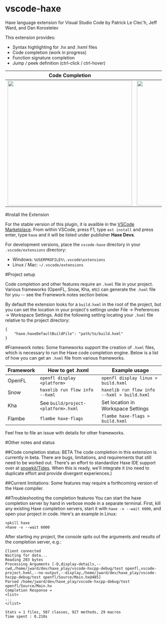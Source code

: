 # vscode-haxe
Haxe language extension for Visual Studio Code
by Patrick Le Clec'h, Jeff Ward, and Dan Korostelev

This extension provides:
- Syntax highlighting for .hx and .hxml files
- Code completion (work in progress)
- Function signature completion
- Jump / peek definition (ctrl-click / ctrl-hover)

Code Completion  | Peek Definition
------------- | -------------
<img src="https://lh3.googleusercontent.com/-ekHamgDiuZM/VnOd05QH04I/AAAAAAAAO4I/cfu718KBlO8/s1600/test.gif" width=400> | <img src="https://lh3.googleusercontent.com/-0cTfJGLLrpk/VoBPk4GAz_I/AAAAAAAAPKs/bWvpJBDjwnA/s400/definition_peek.gif" width=400>

#Install the Extension

For the stable version of this plugin, it is availble in the [VSCode Marketplace](https://marketplace.visualstudio.com/items/haxedevs.haxe). From within VSCode, press F1, type `ext install` and press enter, type `haxe` and it will be listed under publisher **Haxe Devs**.

For development versions, place the `vscode-haxe` directory in your `.vscode/extensions` directory:
- Windows: `%USERPROFILE%\.vscode\extensions`
- Linux / Mac: `~/.vscode/extensions`

#Project setup

Code completion and other features require an `.hxml` file in your project. Various frameworks (OpenFL, Snow, Kha, etc) can generate the `.hxml` file for you -- see the Framework notes section below.

By default the extension looks for a `build.hxml` in the root of the project, but you can set the location in your project's settings under File -> Preferences -> Workspace Settings. Add the following setting locating your `.hxml` file relative to the project directory:

```
{
    "haxe.haxeDefaultBuildFile": "path/to/build.hxml"
}
```

#Framework notes:
Some frameworks support the creation of `.hxml` files, which is necessary to run the Haxe code completion engine. Below is a list of how you can get an `.hxml` file from various frameworks.

Framework     | How to get .hxml                    | Example usage
------------- | ------------------------------------|------------------------
OpenFL        | `openfl display <platform>`         | `openfl display linux > build.hxml`
Snow          | `haxelib run flow info --hxml`      | `haxelib run flow info --hxml > build.hxml`
Kha           | See `build/project-<platform>.hxml` | Set location in Workspace Settings
Flambe        | `flambe haxe-flags`                 | `flambe haxe-flags > build.hxml`

Feel free to file an issue with details for other frameworks.

#Other notes and status

##Code completion status: BETA
The code completion in this extension is currently in beta. There are bugs, limitations, and requirements that still need to be worked out. There's an effort to standardize Haxe IDE support over at [snowkit/Tides](https://github.com/snowkit/tides). When this is ready, we'll integrate it (no need to duplicate effort and provide divergent experiences.)

##Current limitations:
Some features may require a forthcoming version of the Haxe compiler.

##Troubleshooting the completion features
You can start the haxe completion server by hand in verbose mode in a separate terminal. First, kill any existing Haxe completion servers, start it with `haxe -v --wait 6000`, and open your project in code. Here's an example in Linux:

```
>pkill haxe
>haxe -v --wait 6000
```
After starting my project, the console spits out the arguments and results of the completion server, e.g.:
```
Client connected
Waiting for data...
Reading 203 bytes
Processing Arguments [-D,display-details,--cwd,/home/jward/dev/haxe_play/vscode-hxcpp-debug/test openfl,vscode-project.hxml,--no-output,--display,/home/jward/dev/haxe_play/vscode-hxcpp-debug/test openfl/Source/Main.hx@485]
Parsed /home/jward/dev/haxe_play/vscode-hxcpp-debug/test openfl/Source/Main.hx
Completion Response =
<list>
...
</list>

Stats = 1 files, 507 classes, 927 methods, 29 macros
Time spent : 0.210s
```

